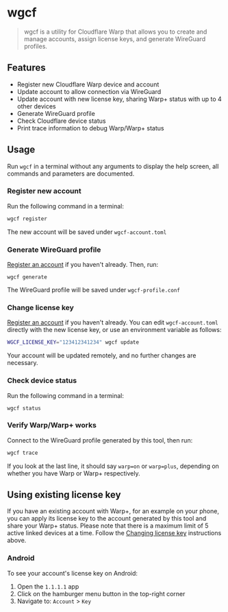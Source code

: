 # wgcf
> wgcf is a utility for Cloudflare Warp that allows you to create and 
> manage accounts, assign license keys, and generate WireGuard profiles. 

## Features
- Register new Cloudflare Warp device and account
- Update account to allow connection via WireGuard
- Update account with new license key, sharing Warp+ status with up to 4 other devices
- Generate WireGuard profile
- Check Cloudflare device status
- Print trace information to debug Warp/Warp+ status

## Usage
Run `wgcf` in a terminal without any arguments to display the help screen, all commands and parameters are documented.

### Register new account
Run the following command in a terminal:
```bash
wgcf register
```
The new account will be saved under `wgcf-account.toml`

### Generate WireGuard profile
[Register an account](#register-new-account) if you haven't already. Then, run:
```
wgcf generate
```
The WireGuard profile will be saved under `wgcf-profile.conf`

### Change license key
[Register an account](#register-new-account) if you haven't already. You can edit `wgcf-account.toml` directly with the new license key, or use an environment variable as follows:
```bash
WGCF_LICENSE_KEY="123412341234" wgcf update
```
Your account will be updated remotely, and no further changes are necessary.

### Check device status
Run the following command in a terminal:
```
wgcf status
```

### Verify Warp/Warp+ works
Connect to the WireGuard profile generated by this tool, then run:
```bash
wgcf trace
```
If you look at the last line, it should say `warp=on` or `warp=plus`, depending on whether you have Warp or Warp+ respectively.

## Using existing license key
If you have an existing account with Warp+, for an example on your phone, you can apply its license key to the account generated by this tool and share your Warp+ status. Please note that there is a maximum limit of 5 active linked devices at a time. Follow the [Changing license key](#change-license-key) instructions above.

### Android
To see your account's license key on Android:
1. Open the `1.1.1.1` app
2. Click on the hamburger menu button in the top-right corner
3. Navigate to: `Account` > `Key`
